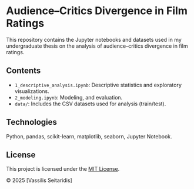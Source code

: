 # Audience–Critics Divergence in Film Ratings

This repository contains the Jupyter notebooks and datasets used in my undergraduate thesis on the analysis of audience–critics divergence in film ratings.

## Contents
- `1_descriptive_analysis.ipynb`: Descriptive statistics and exploratory visualizations.
- `2_modeling.ipynb`: Modeling, and evaluation.
- `data/`: Includes the CSV datasets used for analysis (train/test).

## Technologies
Python, pandas, scikit-learn, matplotlib, seaborn, Jupyter Notebook.

## License
This project is licensed under the [MIT License](LICENSE).  

© 2025 [Vassilis Seitaridis]
